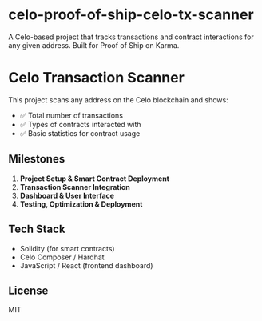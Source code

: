 # celo-proof-of-ship-celo-tx-scanner
A Celo-based project that tracks transactions and contract interactions for any given address.  Built for Proof of Ship on Karma.
# Celo Transaction Scanner 

This project scans any address on the Celo blockchain and shows:
- ✅ Total number of transactions  
- ✅ Types of contracts interacted with  
- ✅ Basic statistics for contract usage  

## Milestones
1. **Project Setup & Smart Contract Deployment**  
2. **Transaction Scanner Integration**  
3. **Dashboard & User Interface**  
4. **Testing, Optimization & Deployment**

## Tech Stack
- Solidity (for smart contracts)
- Celo Composer / Hardhat
- JavaScript / React (frontend dashboard)

## License
MIT

